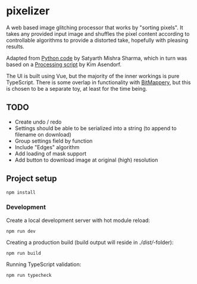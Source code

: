# pixelizer

A web based image glitching processor that works by "sorting pixels". It takes any provided input image and shuffles
the pixel content according to controllable algorithms to provide a distorted take, hopefully with pleasing results.

Adapted from [Python code](https://github.com/satyarth/pixelsort) by Satyarth Mishra Sharma, which in turn was based on
a [Processing script](https://github.com/kimasendorf/ASDFPixelSort) by Kim Asendorf.

The UI is built using Vue, but the majority of the inner workings is pure TypeScript. There is some overlap in
functionality with [BitMappery](https://github.com/igorski/bitmappery), but this is chosen to be a separate toy, at
least for the time being.

## TODO

 * Create undo / redo
 * Settings should be able to be serialized into a string (to append to filename on download)
 * Group settings field by function
 * Include "Edges" algorithm
 * Add loading of mask support
 * Add button to download image at original (high) resolution

## Project setup

```
npm install
```

### Development

Create a local development server with hot module reload:

```
npm run dev
```

Creating a production build (build output will reside in _./dist/_-folder):

```
npm run build
```

Running TypeScript validation:

```
npm run typecheck
```